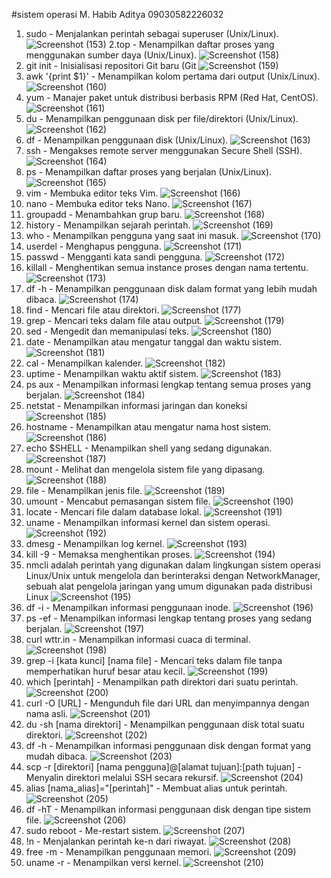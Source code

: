 #sistem operasi
M. Habib Aditya
09030582226032

1. sudo - Menjalankan perintah sebagai superuser (Unix/Linux).
![Screenshot (153)](https://github.com/Habib160205/50-command-redahat.md/assets/150981755/12934dfe-5330-47bf-a08e-e2200d1a147f)
2.top - Menampilkan daftar proses yang menggunakan sumber daya (Unix/Linux).
![Screenshot (158)](https://github.com/Habib160205/50-command-redahat.md/assets/150981755/dc2db037-17d3-4c50-94fa-aae1d2659379)
3. git init - Inisialisasi repositori Git baru (Git
![Screenshot (159)](https://github.com/Habib160205/50-command-redahat.md/assets/150981755/c36b7957-c4c8-4f75-b0ce-181c7f46b823)
4. awk '{print $1}' - Menampilkan kolom pertama dari output (Unix/Linux).
![Screenshot (160)](https://github.com/Habib160205/50-command-redahat.md/assets/150981755/19aeae1e-77ce-4b2d-9a07-328511873b78)
5. yum - Manajer paket untuk distribusi berbasis RPM (Red Hat, CentOS).
![Screenshot (161)](https://github.com/Habib160205/50-command-redahat.md/assets/150981755/1a26deb1-634b-4575-84aa-a29a2162b297)
6. du - Menampilkan penggunaan disk per file/direktori (Unix/Linux).
   ![Screenshot (162)](https://github.com/Habib160205/50-command-redahat.md/assets/150981755/890534a9-d870-4ef8-8964-31df81f42dda)
7. df - Menampilkan penggunaan disk (Unix/Linux).
   ![Screenshot (163)](https://github.com/Habib160205/50-command-redahat.md/assets/150981755/368b98c2-22c0-4454-94e9-e24b246034d2)
8. ssh - Mengakses remote server menggunakan Secure Shell (SSH).
   ![Screenshot (164)](https://github.com/Habib160205/50-command-redahat.md/assets/150981755/6d4f3258-dfa8-49df-9b01-44ce398c34e2)
9. ps - Menampilkan daftar proses yang berjalan (Unix/Linux).
    ![Screenshot (165)](https://github.com/Habib160205/50-command-redahat.md/assets/150981755/b0ca8b36-f891-4b91-a8e8-e884694d9ea1)
10. vim - Membuka editor teks Vim.
    ![Screenshot (166)](https://github.com/Habib160205/50-command-redahat.md/assets/150981755/8a62015f-8395-4fcb-9b82-e420339eece5)
11. nano - Membuka editor teks Nano.
    ![Screenshot (167)](https://github.com/Habib160205/50-command-redahat.md/assets/150981755/4750581f-4277-47da-9350-eb72ef1e1b00)
12. groupadd - Menambahkan grup baru.
    ![Screenshot (168)](https://github.com/Habib160205/50-command-redahat.md/assets/150981755/fba41b62-2d25-452e-a42a-eb544ba994d2)
13. history - Menampilkan sejarah perintah.
    ![Screenshot (169)](https://github.com/Habib160205/50-command-redahat.md/assets/150981755/f87b5b62-8274-4d9a-bb34-4ae1b0cc59b5)
14.  who - Menampilkan pengguna yang saat ini masuk.
    ![Screenshot (170)](https://github.com/Habib160205/50-command-redahat.md/assets/150981755/5040f9d0-0328-4668-8421-41aa05e318e3)
15. userdel - Menghapus pengguna.
    ![Screenshot (171)](https://github.com/Habib160205/50-command-redahat.md/assets/150981755/aabababa-ffb8-4622-b722-fc1f4e0de3a0)
16. passwd - Mengganti kata sandi pengguna.
    ![Screenshot (172)](https://github.com/Habib160205/50-command-redahat.md/assets/150981755/ca944e14-be9b-4eca-8fac-d68717686d7d)
17. killall - Menghentikan semua instance proses dengan nama tertentu.
    ![Screenshot (173)](https://github.com/Habib160205/50-command-redahat.md/assets/150981755/2169abb1-50fc-431f-b4e2-d37b778d88c2)
18. df -h - Menampilkan penggunaan disk dalam format yang lebih mudah dibaca.
    ![Screenshot (174)](https://github.com/Habib160205/50-command-redahat.md/assets/150981755/64af43db-f3e4-45eb-b71a-3c467a8c74c0)
19. find - Mencari file atau direktori.
    ![Screenshot (177)](https://github.com/Habib160205/50-command-redahat.md/assets/150981755/c5d71f0d-62fa-4f4d-9b8e-6d77f5b5b371)
20. grep - Mencari teks dalam file atau output.
    ![Screenshot (179)](https://github.com/Habib160205/50-command-redahat.md/assets/150981755/6fc054c6-9325-415f-804f-ea75cd844117)
21. sed - Mengedit dan memanipulasi teks.
    ![Screenshot (180)](https://github.com/Habib160205/50-command-redahat.md/assets/150981755/d99d5826-0b6f-4795-97f5-765bd1b6ee14)
22. date - Menampilkan atau mengatur tanggal dan waktu sistem.
    ![Screenshot (181)](https://github.com/Habib160205/50-command-redahat.md/assets/150981755/10eeae26-78d3-4404-a15d-b4132b5a19e5)
23. cal - Menampilkan kalender.
    ![Screenshot (182)](https://github.com/Habib160205/50-command-redahat.md/assets/150981755/25a1b160-21a8-45e8-90aa-e218ec0147d7)
24. uptime - Menampilkan waktu aktif sistem.
    ![Screenshot (183)](https://github.com/Habib160205/50-command-redahat.md/assets/150981755/cbd4bd9c-9719-49a7-89e4-cda6cad006b4)
25. ps aux - Menampilkan informasi lengkap tentang semua proses yang berjalan.
    ![Screenshot (184)](https://github.com/Habib160205/50-command-redahat.md/assets/150981755/17423042-f20a-4f48-87d7-a09117d13c8a)
26. netstat - Menampilkan informasi jaringan dan koneksi
    ![Screenshot (185)](https://github.com/Habib160205/50-command-redahat.md/assets/150981755/5e2a5d02-7990-4c20-8432-db43c9c82fe0)
27. hostname - Menampilkan atau mengatur nama host sistem.
    ![Screenshot (186)](https://github.com/Habib160205/50-command-redahat.md/assets/150981755/b8033cad-fe37-4235-b7c1-7414d6b55150)
28. echo $SHELL - Menampilkan shell yang sedang digunakan.
    ![Screenshot (187)](https://github.com/Habib160205/50-command-redahat.md/assets/150981755/58e9246d-59a7-4e70-b004-54db9baea524)
29. mount - Melihat dan mengelola sistem file yang dipasang.
    ![Screenshot (188)](https://github.com/Habib160205/50-command-redahat.md/assets/150981755/88437d62-6b1d-454f-9b63-a8dbf10b534b)
30. file - Menampilkan jenis file.
    ![Screenshot (189)](https://github.com/Habib160205/50-command-redahat.md/assets/150981755/ceb5568d-6e25-4bd3-8b35-afee19eeee6c)
31. umount - Mencabut pemasangan sistem file.
    ![Screenshot (190)](https://github.com/Habib160205/50-command-redahat.md/assets/150981755/17ca80c1-e231-41a3-a5e4-285dab1bf23b)
32. locate - Mencari file dalam database lokal.
    ![Screenshot (191)](https://github.com/Habib160205/50-command-redahat.md/assets/150981755/27cbcf45-2f74-4aba-a60d-8f56362c1d61)
33. uname - Menampilkan informasi kernel dan sistem operasi.
    ![Screenshot (192)](https://github.com/Habib160205/50-command-redahat.md/assets/150981755/495f1ff2-4ba5-474e-9c7d-9aacd141a894)
34. dmesg - Menampilkan log kernel.
    ![Screenshot (193)](https://github.com/Habib160205/50-command-redahat.md/assets/150981755/cba45110-f3c5-4a45-9e19-a7b3ed344880)
35. kill -9 - Memaksa menghentikan proses.
    ![Screenshot (194)](https://github.com/Habib160205/50-command-redahat.md/assets/150981755/cbe33404-8794-425d-995f-3c42c13a0a84)
36. nmcli adalah perintah yang digunakan dalam lingkungan sistem operasi Linux/Unix untuk mengelola dan berinteraksi dengan NetworkManager, sebuah alat pengelola 
     jaringan yang umum digunakan pada distribusi Linux
     ![Screenshot (195)](https://github.com/Habib160205/50-command-redahat.md/assets/150981755/4c50037b-a427-45f9-a985-2304295ebaf9)
37. df -i - Menampilkan informasi penggunaan inode.
    ![Screenshot (196)](https://github.com/Habib160205/50-command-redahat.md/assets/150981755/9aeb3b4c-3b1d-4e02-8bab-2a1ca5aa72bf)
38. ps -ef - Menampilkan informasi lengkap tentang proses yang sedang berjalan.
    ![Screenshot (197)](https://github.com/Habib160205/50-command-redahat.md/assets/150981755/ecc7c5d3-baf6-41fa-817c-c665835703a3)
39. curl wttr.in - Menampilkan informasi cuaca di terminal.
    ![Screenshot (198)](https://github.com/Habib160205/50-command-redahat.md/assets/150981755/8472eb54-eac1-4f93-af11-733dc21783f7)
40. grep -i [kata kunci] [nama file] - Mencari teks dalam file tanpa memperhatikan huruf besar atau kecil.
    ![Screenshot (199)](https://github.com/Habib160205/50-command-redahat.md/assets/150981755/da1cbc95-7909-4edf-bfa1-879437266d09)
41. which [perintah] - Menampilkan path direktori dari suatu perintah.
    ![Screenshot (200)](https://github.com/Habib160205/50-command-redahat.md/assets/150981755/a146e428-e8b1-44d8-b44a-7c37aaa53588)
42. curl -O [URL] - Mengunduh file dari URL dan menyimpannya dengan nama asli.
    ![Screenshot (201)](https://github.com/Habib160205/50-command-redahat.md/assets/150981755/e5df84d9-2fd0-4ee3-9d08-6fec3a5d5f67)
43. du -sh [nama direktori] - Menampilkan penggunaan disk total suatu direktori.
    ![Screenshot (202)](https://github.com/Habib160205/50-command-redahat.md/assets/150981755/88abe965-23d0-459e-9c4e-a09847dc2356)
44. df -h - Menampilkan informasi penggunaan disk dengan format yang mudah dibaca.
    ![Screenshot (203)](https://github.com/Habib160205/50-command-redahat.md/assets/150981755/d433f553-b866-4255-801c-9f46310f89ee)
45. scp -r [direktori] [nama pengguna]@[alamat tujuan]:[path tujuan] - Menyalin direktori melalui SSH secara rekursif.
    ![Screenshot (204)](https://github.com/Habib160205/50-command-redahat.md/assets/150981755/d985c756-9442-4652-b86e-d313410df118)
46. alias [nama_alias]="[perintah]" - Membuat alias untuk perintah.
    ![Screenshot (205)](https://github.com/Habib160205/50-command-redahat.md/assets/150981755/7900c79b-efb7-4d36-a0b8-559fda0ec942)
47. df -hT - Menampilkan informasi penggunaan disk dengan tipe sistem file.
    ![Screenshot (206)](https://github.com/Habib160205/50-command-redahat.md/assets/150981755/98b129ae-5ef1-408f-8d30-e8ae3d1d3180)
48. sudo reboot - Me-restart sistem.
    ![Screenshot (207)](https://github.com/Habib160205/50-command-redahat.md/assets/150981755/e226b2bf-0918-40c1-8502-95090dc9ea8f)
49. !n - Menjalankan perintah ke-n dari riwayat.
    ![Screenshot (208)](https://github.com/Habib160205/50-command-redahat.md/assets/150981755/88a6f973-878b-441c-a082-1affa8082e8c)
50. free -m - Menampilkan penggunaan memori.
    ![Screenshot (209)](https://github.com/Habib160205/50-command-redahat.md/assets/150981755/3fcbb8bd-a827-4b0a-8ead-24d1f75d12a2)
51. uname -r - Menampilkan versi kernel.
    ![Screenshot (210)](https://github.com/Habib160205/50-command-redahat.md/assets/150981755/72b26074-0b50-4e02-bb62-e35c21fe44f6)





